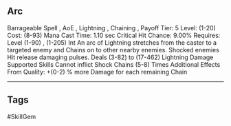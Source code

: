 ## Arc
Barrageable
Spell , AoE , Lightning , Chaining , Payoff
Tier: 5
Level: (1-20)
Cost: (8-93) Mana
Cast Time: 1.10 sec
Critical Hit Chance: 9.00%
Requires: Level (1-90) , (1-205) Int
An arc of Lightning stretches from the caster to a targeted enemy and Chains on to other nearby enemies. Shocked enemies Hit release damaging pulses.
Deals (3-82) to (17-462) Lightning Damage
Supported Skills Cannot inflict Shock
Chains (5-8) Times
Additional Effects From Quality:
+(0-2) % more Damage for each remaining Chain

---
## Tags
#SkillGem
